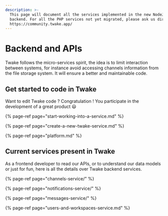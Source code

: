 ```yaml
---
description: >-
  This page will document all the services implemented in the new NodeJS
  backend. For all the PHP services not yet migrated, please ask us directly on
  https://community.twake.app/
---
```


# Backend and APIs

Twake follows the micro-services spirit, the idea is to limit interaction between systems, for instance avoid accessing channels information from the file storage system. It will ensure a better and maintainable code.

## Get started to code in Twake

Want to edit Twake code ? Congratulation ! You participate in the development of a great product 😃

{% page-ref page="start-working-into-a-service.md" %}

{% page-ref page="create-a-new-twake-service.md" %}

{% page-ref page="platform.md" %}

## Current services present in Twake

As a frontend developer to read our APIs, or to understand our data models or just for fun, here is all the details over Twake backend services.

{% page-ref page="channels-service/" %}

{% page-ref page="notifications-service/" %}

{% page-ref page="messages-service/" %}

{% page-ref page="users-and-workspaces-service.md" %}

